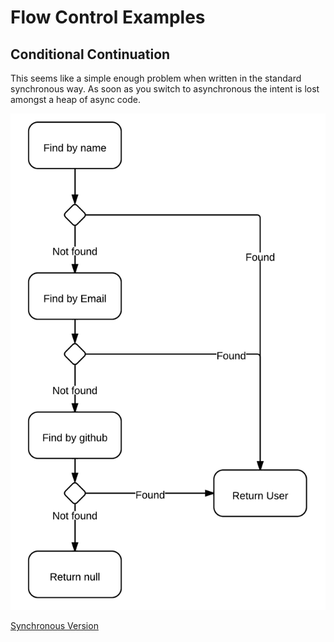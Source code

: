 # Flow Control Examples

## Conditional Continuation

This seems like a simple enough problem when written in the standard synchronous way. 
As soon as you switch to asynchronous the intent is lost amongst a heap of async code.

![Conditional Continuation](ConditionalContinuation.png)

[Synchronous Version](sync.js)